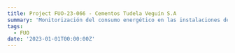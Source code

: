 ```yaml
---
title: Project FUO-23-066 - Cementos Tudela Veguín S.A
summary: 'Monitorización del consumo energético en las instalaciones de la fábrica de cemento de Aboño'
tags:
  - FUO
date: '2023-01-01T00:00:00Z'
---
```

